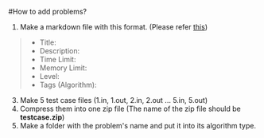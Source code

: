 #How to add problems?
1. Make a markdown file with this format. (Please refer [this](http://144.202.104.40/problem/0001))
> - Title:
> - Description:
> - Time Limit:
> - Memory Limit:
> - Level:
> - Tags (Algorithm): 
3. Make 5 test case files (1.in, 1.out, 2.in, 2.out ... 5.in, 5.out)
4. Compress them into one zip file (The name of the zip file should be **testcase.zip**)
5. Make a folder with the problem's name and put it into its algorithm type.
